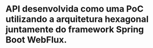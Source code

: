# API desenvolvida como uma PoC utilizando a arquitetura hexagonal juntamente do framework Spring Boot WebFlux.
